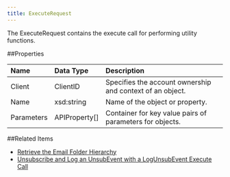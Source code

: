 ```yaml
---
title: ExecuteRequest
---
```

The ExecuteRequest contains the execute call for performing utility functions.

##Properties
<table class="table table-hover"> <thead align="left"><tr><th>Name</th><th>Data Type</th><th>Description</th></tr></thead> <tbody><tr><td>Client</td><td>ClientID</td><td>Specifies the account ownership and context of an object.</td></tr><tr><td>Name</td><td>xsd:string</td><td>Name of the object or property.</td></tr><tr><td>Parameters</td><td>APIProperty[]</td><td>Container for key value pairs of parameters for objects.</td></tr></tbody></table>

##Related Items
<ul><li><a href="retrieving_the_email_folder_hierarchy.htm" title="Retrieving_the_Email_Folder_Hierarchy">Retrieve the Email Folder Hierarchy</a></li><li><a href="unsubscribing_and_logging_an_unsubevent_with_a_logunsubevent_execute_call.htm" title="Unsubscribing_and_Logging_an_UnsubEvent_with_a_LogUnsubEvent_Execute_Call">Unsubscribe and Log an UnsubEvent with a LogUnsubEvent Execute Call</a> </li></ul>    
